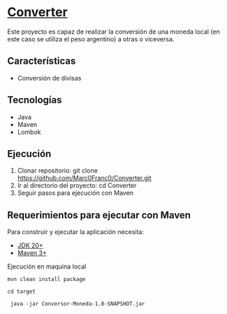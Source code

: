 # [Converter](https://github.com/Marc0Franc0/Converter#Converter)
Este proyecto es capaz de realizar la conversión de una moneda local (en este caso se utiliza el peso argentino) a otras o viceversa.

## Características
- Conversión de divisas

## Tecnologías
- Java
- Maven
- Lombok

## Ejecución
1. Clonar repositorio: git clone https://github.com/Marc0Franc0/Converter.git
2. Ir al directorio del proyecto: cd Converter
3. Seguir pasos para ejecución con Maven

## Requerimientos para ejecutar con Maven

Para construir y ejecutar la aplicación necesita:

- [JDK 20+](https://www.oracle.com/java/technologies/downloads/#java20)
- [Maven 3+](https://maven.apache.org)

Ejecución en maquina local

```shell
mvn clean install package
```

```shell
cd target
```

```shell
 java -jar Conversor-Moneda-1.0-SNAPSHOT.jar
```

